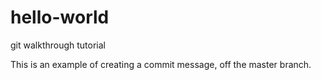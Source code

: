 # hello-world
git walkthrough tutorial

This is an example of creating a commit message, off the master branch. 
